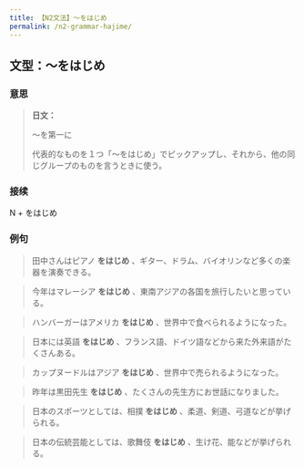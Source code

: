 ```yaml
---
title: 【N2文法】〜をはじめ
permalink: /n2-grammar-hajime/
---
```


## 文型：〜をはじめ

### 意思

> **日文：**
> 
> 〜を第一に
> 
> 代表的なものを１つ「〜をはじめ」でピックアップし、それから、他の同じグループのものを言うときに使う。


### 接续

N + をはじめ

### 例句

> 田中さんはピアノ **をはじめ** 、ギター、ドラム、バイオリンなど多くの楽器を演奏できる。

> 今年はマレーシア **をはじめ** 、東南アジアの各国を旅行したいと思っている。

> ハンバーガーはアメリカ **をはじめ** 、世界中で食べられるようになった。

> 日本には英語 **をはじめ** 、フランス語、ドイツ語などから来た外来語がたくさんある。

> カップヌードルはアジア **をはじめ** 、世界中で売られるようになった。

> 昨年は黒田先生 **をはじめ** 、たくさんの先生方にお世話になりました。

> 日本のスポーツとしては、相撲 **をはじめ** 、柔道、剣道、弓道などが挙げられる。

> 日本の伝統芸能としては、歌舞伎 **をはじめ** 、生け花、能などが挙げられる。

